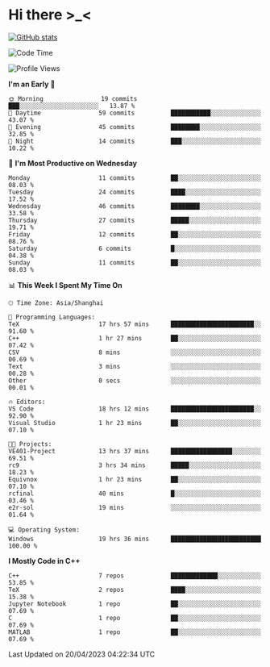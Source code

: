 # Hi there \>_<

[![GitHub stats](https://github-readme-stats.vercel.app/api?username=ARessegetesStery&show_icons=true&theme=transparent)](https://github.com/anuraghazra/github-readme-stats)

<!--START_SECTION:waka-->
![Code Time](http://img.shields.io/badge/Code%20Time-57%20hrs%2034%20mins-blue)

![Profile Views](http://img.shields.io/badge/Profile%20Views-5-blue)

**I'm an Early 🐤** 

```text
🌞 Morning                19 commits          ███░░░░░░░░░░░░░░░░░░░░░░   13.87 % 
🌆 Daytime                59 commits          ███████████░░░░░░░░░░░░░░   43.07 % 
🌃 Evening                45 commits          ████████░░░░░░░░░░░░░░░░░   32.85 % 
🌙 Night                  14 commits          ███░░░░░░░░░░░░░░░░░░░░░░   10.22 % 
```
📅 **I'm Most Productive on Wednesday** 

```text
Monday                   11 commits          ██░░░░░░░░░░░░░░░░░░░░░░░   08.03 % 
Tuesday                  24 commits          ████░░░░░░░░░░░░░░░░░░░░░   17.52 % 
Wednesday                46 commits          ████████░░░░░░░░░░░░░░░░░   33.58 % 
Thursday                 27 commits          █████░░░░░░░░░░░░░░░░░░░░   19.71 % 
Friday                   12 commits          ██░░░░░░░░░░░░░░░░░░░░░░░   08.76 % 
Saturday                 6 commits           █░░░░░░░░░░░░░░░░░░░░░░░░   04.38 % 
Sunday                   11 commits          ██░░░░░░░░░░░░░░░░░░░░░░░   08.03 % 
```


📊 **This Week I Spent My Time On** 

```text
🕑︎ Time Zone: Asia/Shanghai

💬 Programming Languages: 
TeX                      17 hrs 57 mins      ███████████████████████░░   91.60 % 
C++                      1 hr 27 mins        ██░░░░░░░░░░░░░░░░░░░░░░░   07.42 % 
CSV                      8 mins              ░░░░░░░░░░░░░░░░░░░░░░░░░   00.69 % 
Text                     3 mins              ░░░░░░░░░░░░░░░░░░░░░░░░░   00.28 % 
Other                    0 secs              ░░░░░░░░░░░░░░░░░░░░░░░░░   00.01 % 

🔥 Editors: 
VS Code                  18 hrs 12 mins      ███████████████████████░░   92.90 % 
Visual Studio            1 hr 23 mins        ██░░░░░░░░░░░░░░░░░░░░░░░   07.10 % 

🐱‍💻 Projects: 
VE401-Project            13 hrs 37 mins      █████████████████░░░░░░░░   69.51 % 
rc9                      3 hrs 34 mins       █████░░░░░░░░░░░░░░░░░░░░   18.23 % 
Equivnox                 1 hr 23 mins        ██░░░░░░░░░░░░░░░░░░░░░░░   07.10 % 
rcfinal                  40 mins             █░░░░░░░░░░░░░░░░░░░░░░░░   03.46 % 
e2r-sol                  19 mins             ░░░░░░░░░░░░░░░░░░░░░░░░░   01.64 % 

💻 Operating System: 
Windows                  19 hrs 36 mins      █████████████████████████   100.00 % 
```

**I Mostly Code in C++** 

```text
C++                      7 repos             █████████████░░░░░░░░░░░░   53.85 % 
TeX                      2 repos             ████░░░░░░░░░░░░░░░░░░░░░   15.38 % 
Jupyter Notebook         1 repo              ██░░░░░░░░░░░░░░░░░░░░░░░   07.69 % 
C                        1 repo              ██░░░░░░░░░░░░░░░░░░░░░░░   07.69 % 
MATLAB                   1 repo              ██░░░░░░░░░░░░░░░░░░░░░░░   07.69 % 
```




 Last Updated on 20/04/2023 04:22:34 UTC
<!--END_SECTION:waka-->
